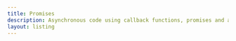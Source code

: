 ```yaml
---
title: Promises
description: Asynchronous code using callback functions, promises and async-await
layout: listing
---
```

